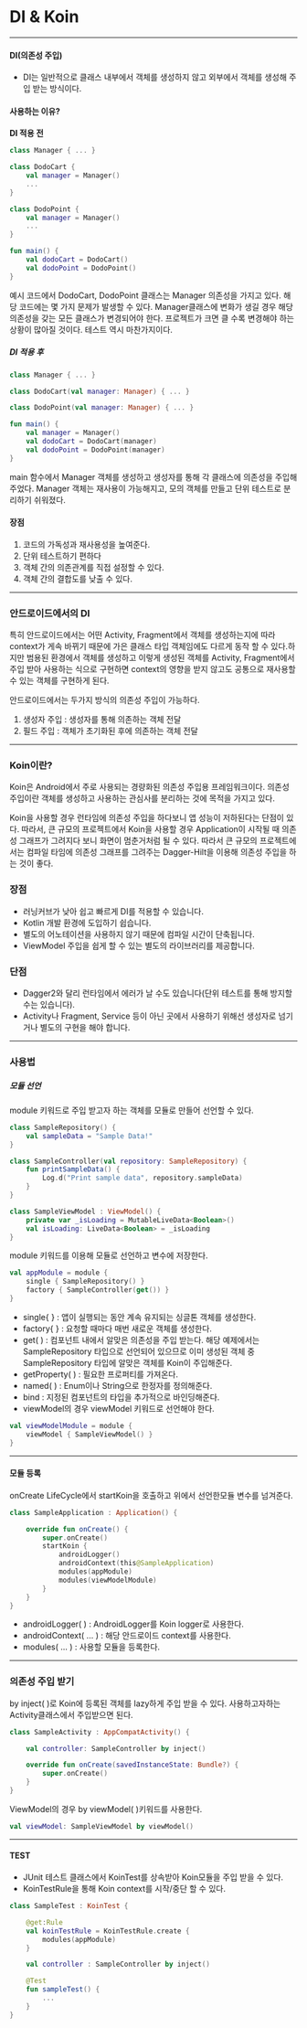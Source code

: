 # DI & Koin

---

#### DI(의존성 주입)

- DI는 일반적으로 클래스 내부에서 객체를 생성하지 않고 외부에서 객체를 생성해 주입 받는 방식이다.

#### 사용하는 이유?

<b>DI 적용 전</b>

~~~kotlin
class Manager { ... }

class DodoCart {
    val manager = Manager()
    ...
}

class DodoPoint {
    val manager = Manager()
    ...
}

fun main() {
    val dodoCart = DodoCart()
    val dodoPoint = DodoPoint()
}
~~~

예시 코드에서 DodoCart, DodoPoint 클래스는 Manager 의존성을 가지고 있다. 해당 코드에는 몇 가지 문제가 발생할 수 있다. Manager클래스에 변화가 생길 경우 해당 의존성을 갖는 모든 클래스가 변경되어야 한다. 프로젝트가 크면 클 수록 변경해야 하는 상황이 많아질 것이다. 테스트 역시 마찬가지이다.

##### DI 적용 후

~~~kotlin
class Manager { ... }

class DodoCart(val manager: Manager) { ... }

class DodoPoint(val manager: Manager) { ... }

fun main() {
    val manager = Manager()
    val dodoCart = DodoCart(manager)
    val dodoPoint = DodoPoint(manager)
}
~~~

main 함수에서 Manager 객체를 생성하고 생성자를 통해 각 클래스에 의존성을 주입해주었다. Manager 객체는 재사용이 가능해지고, 모의 객체를 만들고 단위 테스트로 분리하기 쉬워졌다.

#### 장점

1. 코드의 가독성과 재사용성을 높여준다.
2. 단위 테스트하기 편하다
3. 객체 간의 의존관계를 직접 설정할 수 있다.
4. 객체 간의 결합도를 낮출 수 있다.

---

### 안드로이드에서의 DI

특히 안드로이드에서는 어떤 Activity, Fragment에서 객체를 생성하는지에 따라 context가 게속 바뀌기 때문에 가은 클래스 타입 객체임에도 다르게 동작 할 수 있다.하지만 범용된 환경에서 객체를 생성하고 이렇게 생성된 객체를 Activity, Fragment에서 주입 받아 사용하는 식으로 구현하면 context의 영향을 받지 않고도 공통으로 재사용할 수 있는 객체를 구현하게 된다.

안드로이드에서는 두가지 방식의 의존성 주입이 가능하다.

1. 생성자 주입 : 생성자를 통해 의존하는 객체 전달
2. 필드 주입 : 객체가 초기화된 후에 의존하는 객체 전달

---

### Koin이란?

Koin은 Android에서 주로 사용되는 경량화된 의존성 주입용 프레임워크이다. 의존성 주입이란 객체를 생성하고 사용하는 관심사를 분리하는 것에 목적을 가지고 있다.

Koin을 사용할 경우 런타임에 의존성 주입을 하다보니 앱 성능이 저하된다는 단점이 있다. 따라서, 큰 규모의 프로젝트에서 Koin을 사용할 경우 Application이 시작될 때 의존성 그래프가 그려지다 보니 화면이 멈춘거처럼 될 수 있다. 따라서 큰 규모의 프로젝트에서는 컴파일 타임에 의존성 그래프를 그려주는 Dagger-Hilt을 이용해 의존성 주입을 하는 것이 좋다.

### 장점

- 러닝커브가 낮아 쉽고 빠르게 DI를 적용할 수 있습니다.
- Kotlin 개발 환경에 도입하기 쉽습니다.
- 별도의 어노테이션을 사용하지 않기 때문에 컴파일 시간이 단축됩니다.
- ViewModel 주입을 쉽게 할 수 있는 별도의 라이브러리를 제공합니다.

### 단점

- Dagger2와 달리 런타임에서 에러가 날 수도 있습니다(단위 테스트를 통해 방지할 수는 있습니다).
- Activity나 Fragment, Service 등이 아닌 곳에서 사용하기 위해선 생성자로 넘기거나 별도의 구현을 해야 합니다.

---

### 사용법

##### 모듈 선언

module 키워드로 주입 받고자 하는 객체를 모듈로 만들어 선언할 수 있다.

~~~kotlin
class SampleRepository() {
    val sampleData = "Sample Data!"
}

class SampleController(val repository: SampleRepository) {
    fun printSampleData() {
        Log.d("Print sample data", repository.sampleData)
    }
}

class SampleViewModel : ViewModel() {
    private var _isLoading = MutableLiveData<Boolean>()
    val isLoading: LiveData<Boolean> = _isLoading
}
~~~

module 키워드를 이용해 모듈로 선언하고 변수에 저장한다.

~~~kotlin
val appModule = module {
    single { SampleRepository() }
    factory { SampleController(get()) }
}
~~~

- single{ } : 앱이 실행되는 동안 계속 유지되는 싱글톤 객체를 생성한다.
- factory{ } : 요청할 때마다 매번 새로운 객체를 생성한다.
- get( ) : 컴포넌트 내에서 알맞은 의존성을 주입 받는다. 해당 예제에서는 SampleRepository 타입으로 선언되어 있으므로 이미 생성된 객체 중 SampleRepository 타입에 알맞은 객체를 Koin이 주입해준다.
- getProperty( ) : 필요한 프로퍼티를 가져온다.
- named( ) : Enum이나 String으로 한정자를 정의해준다.
- bind : 지정된 컴포넌트의 타입을 추가적으로 바인딩해준다.
- viewModel의 경우 viewModel 키워드로 선언해야 한다.

~~~kotlin
val viewModelModule = module {
    viewModel { SampleViewModel() }
}
~~~

---

#### 모듈 등록

onCreate LifeCycle에서 startKoin을 호출하고 위에서 선언한모듈 변수를 넘겨준다.

~~~kotlin
class SampleApplication : Application() {

    override fun onCreate() {
        super.onCreate()
        startKoin {
            androidLogger()
            androidContext(this@SampleApplication)
            modules(appModule)
            modules(viewModelModule)
        }
    }
}
~~~

- androidLogger( ) : AndroidLogger를 Koin logger로 사용한다.
- androidContext( ... ) : 해당 안드로이드 context를 사용한다.
- modules( ... ) : 사용할 모듈을 등록한다.

----

### 의존성 주입 받기

by inject( )로 Koin에 등록된 객체를 lazy하게 주입 받을 수 있다. 사용하고자하는 Activity클래스에서 주입받으면 된다.

~~~kotlin
class SampleActivity : AppCompatActivity() {

    val controller: SampleController by inject()

    override fun onCreate(savedInstanceState: Bundle?) {
        super.onCreate()
    }
}
~~~

ViewModel의 경우 by viewModel(  )키워드를 사용한다.

~~~kotlin
val viewModel: SampleViewModel by viewModel()
~~~

---

#### TEST

- JUnit 테스트 클래스에서 KoinTest를 상속받아 Koin모듈을 주입 받을 수 있다.
- KoinTestRule을 통해 Koin context를 시작/중단 할 수 있다.

~~~kotlin
class SampleTest : KoinTest {

    @get:Rule
    val koinTestRule = KoinTestRule.create {
        modules(appModule)
    }

    val controller : SampleController by inject()

    @Test
    fun sampleTest() {
        ...
    }
}
~~~